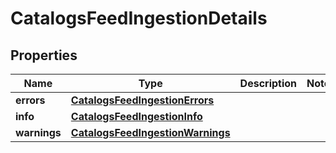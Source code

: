 

# CatalogsFeedIngestionDetails

## Properties

Name | Type | Description | Notes
------------ | ------------- | ------------- | -------------
**errors** | [**CatalogsFeedIngestionErrors**](CatalogsFeedIngestionErrors.md) |  | 
**info** | [**CatalogsFeedIngestionInfo**](CatalogsFeedIngestionInfo.md) |  | 
**warnings** | [**CatalogsFeedIngestionWarnings**](CatalogsFeedIngestionWarnings.md) |  | 




